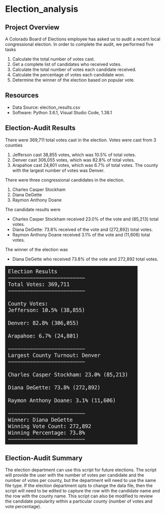 # Election_analysis

## Project Overview
A Colorado Board of Elections employee has asked us to audit a recent local congressional election. In order to complete the audit, we performed five tasks
1. Calculate the total number of votes cast.
2. Get a complete list of candidates who received votes.
3. Calculate the total number of votes each candidate received.
4. Calculate the percentage of votes each candidate won.
5. Determine the winner of the election based on popular vote.

## Resources
- Data Source: election_results.csv
- Software: Python 3.6.1, Visual Studio Code, 1.38.1

## Election-Audit Results
There were 369,711 total votes cast in the election. Votes were cast from 3 counties
1. Jefferson cast 38,855 votes, which was 10.5% of total votes.
2. Denver cast 306,055 votes, which was 82.8% of total votes.
3. Arapahoe cast 24,801 votes, which was 6.7% of total votes.
The county with the largest number of votes was Denver.

There were three congressional candidates in the election.
1. Charles Casper Stockham
2. Diana DeGette
3. Raymon Anthony Doane

The candidate results were
- Charles Casper Stockham received 23.0% of the vote and (85,213) total votes.
- Diana DeGette: 73.8% received of the vote and (272,892) total votes.
- Raymon Anthony Doane received 3.1% of the vote and (11,606) total votes.

The winner of the election was
- Diana DeGette who received 73.8% of the vote and 272,892 total votes.

![Election_Analysis_Output.png](Election_Analysis_Output.png)
## Election-Audit Summary
The election department can use this script for future elections. The script will provide the user with the number of votes per candidate and the number of votes per county, but the department will need to use the same file type. If the election department opts to change the data file, then the script will need to be edited to capture the row with the candidate name and the row with the county name. This script can also be modified to review the candidate popularity within a particular county (number of votes and vote percentage).
